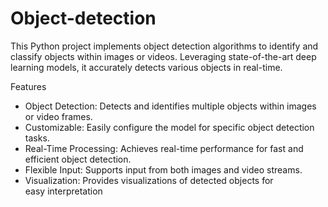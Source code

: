 # Object-detection
This Python project implements object detection algorithms to identify and classify objects within images or videos. Leveraging state-of-the-art deep learning models, it accurately detects various objects in real-time.

Features
* Object Detection: Detects and identifies multiple objects within images or video frames.
* Customizable: Easily configure the model for specific object detection tasks.
* Real-Time Processing: Achieves real-time performance for fast and efficient object detection.
* Flexible Input: Supports input from both images and video streams.
* Visualization: Provides visualizations of detected objects for easy interpretation
